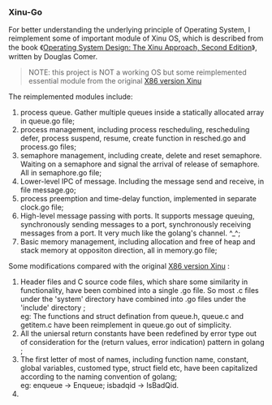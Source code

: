 ### Xinu-Go

For better understanding the underlying principle of Operating System, I reimplement some of important module of Xinu OS, which is described from the book 《[Operating System Design: The Xinu Approach, Second Edition](https://www.amazon.com/Operating-System-Design-Approach-Second/dp/1498712436/ref=sr_1_1?dchild=1&keywords=xinu&qid=1611368492&sr=8-1)》, written by Douglas Comer.


> NOTE: this project is NOT a working OS but some reimplemented essential module from the original [X86 version Xinu](https://xinu.cs.purdue.edu/files/Xinu-code-Galileo.tar.gz)


The reimplemented modules include:<br>
1. process queue. Gather multiple queues inside a statically allocated array in queue.go file; <br>
2. process management, including process rescheduling, rescheduling defer, process suspend, resume, create function in resched.go and process.go files; <br>
3. semaphore management, including create, delete and reset semaphore. Waiting on a semaphore and signal the arrival of release of semaphore. All in semaphore.go file; <br>
4. Lower-level IPC of message. Including the message send and receive, in file message.go; <br>
5. process preemption and time-delay function, implemented in separate clock.go file; <br>
6. High-level message passing with ports. It supports message queuing, synchronously sending messages to a port, synchronously receiving messages from a port. It very much like the golang's channel. ^_^; <br> 
7. Basic memory management, including allocation and free of heap and stack memory at oppositon direction, all in memory.go file; <br>


Some modifications compared with the original [X86 version Xinu](https://xinu.cs.purdue.edu/files/Xinu-code-Galileo.tar.gz) : <br>
1. Header files and C source code files, which share some similarity in functionality, have been combined into a single .go file. So most .c files under the 'system' directory have combined into .go files under the 'include' directory ; <br>
    eg: The functions and struct defination from queue.h, queue.c and getitem.c have been reimplement in queue.go out of simplicity. <br>
2.  All the uniersal return constants have been redefined by error type out of consideration for the (return values, error indication) pattern in golang ; <br>
3. The first letter of most of  names, including function name, constant, global variables, customed type, struct field etc,  have been capitalized according to the naming convention of golang; <br>
    eg: enqueue -> Enqueue; isbadqid -> IsBadQid. <br>
4. 